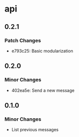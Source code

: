 # api

## 0.2.1

### Patch Changes

- e793c25: Basic modularization

## 0.2.0

### Minor Changes

- 402ea5e: Send a new message

## 0.1.0

### Minor Changes

- List previous messages
